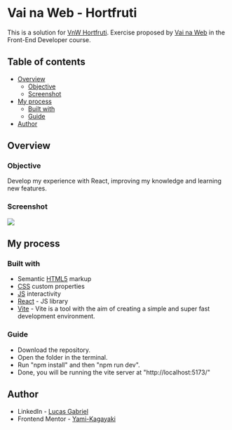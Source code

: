 # Vai na Web - Hortfruti

This is a solution for [VnW Hortfruti](https://www.figma.com/file/tTQe4DCWMs1pcbQ2XNaebQ/hortifruti-VNW?node-id=0%3A1). Exercise proposed by [Vai na Web](https://vainaweb.com.br/) in the Front-End Developer course.

## Table of contents

- [Overview](#overview)
  - [Objective](#Objective)
  - [Screenshot](#screenshot)
- [My process](#my-process)
  - [Built with](#built-with)
  - [Guide](#Guide)
- [Author](#author)

## Overview

### Objective

Develop my experience with React, improving my knowledge and learning new features.

### Screenshot

![](./screenshot.jpg)

## My process

### Built with

- Semantic [HTML5](https://developer.mozilla.org/pt-BR/docs/Web/HTML) markup
- [CSS](https://developer.mozilla.org/pt-BR/docs/Web/CSS) custom properties
- [JS](https://developer.mozilla.org/pt-BR/docs/Web/JavaScript) interactivity
- [React](https://reactjs.org/) - JS library
- [Vite](https://vitejs.dev/) - Vite is a tool with the aim of creating a simple and super fast development environment.

### Guide

- Download the repository.
- Open the folder in the terminal.
- Run "npm install" and then "npm run dev".
- Done, you will be running the vite server at "http://localhost:5173/"

## Author

- LinkedIn - [Lucas Gabriel](hhttps://www.linkedin.com/in/yami-kagayaki/)
- Frontend Mentor - [Yami-Kagayaki](https://www.frontendmentor.io/profile/Yami-Kagayaki)
